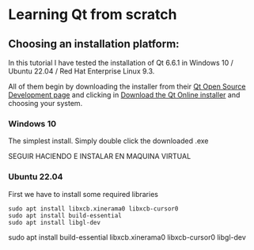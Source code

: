 # Learning Qt from scratch



## Choosing an installation platform:

In this tutorial I have tested the installation of Qt 6.6.1 in Windows 10 / Ubuntu 22.04 / Red Hat Enterprise Linux 9.3.

All of them begin by downloading the installer from their [Qt Open Source Development page](https://www.qt.io/download-open-source) and clicking in [Download the Qt Online installer](https://www.qt.io/download-qt-installer-oss) and choosing your system.

### Windows 10

The simplest install. Simply double click the downloaded .exe

SEGUIR HACIENDO E INSTALAR EN MAQUINA VIRTUAL

### Ubuntu 22.04

First we have to install some required libraries

```
sudo apt install libxcb.xinerama0 libxcb-cursor0
sudo apt install build-essential
sudo apt install libgl-dev
```

sudo apt install build-essential libxcb.xinerama0 libxcb-cursor0 libgl-dev



